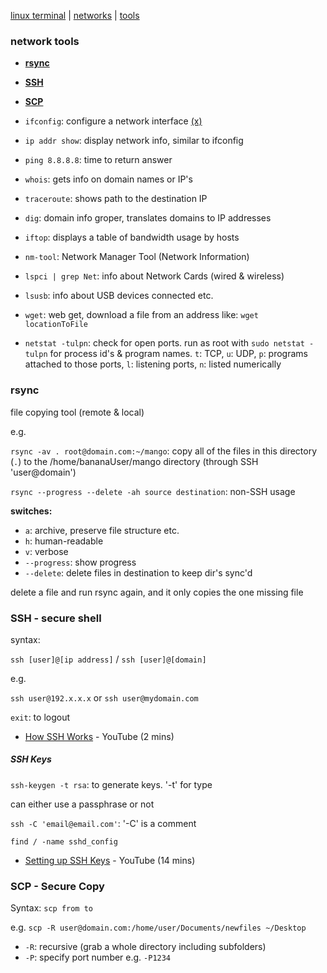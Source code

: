 [linux terminal](linuxTerminal.md) | [networks](../networks.index.md) | [tools](../tools.md)

### network tools
- **[rsync](#rsync)**
- **[SSH](#ssh---secure-shell)**
- **[SCP](#scp)**


- `ifconfig`: configure a network interface [(x)](http://net-tools.sourceforge.net/man/ifconfig.8.html)
- `ip addr show`: display network info, similar to ifconfig
- `ping 8.8.8.8`: time to return answer
- `whois`: gets info on domain names or IP's
- `traceroute`: shows path to the destination IP
- `dig`: domain info groper, translates domains to IP addresses
- `iftop`: displays a table of bandwidth usage by hosts
- `nm-tool`: Network Manager Tool (Network Information)
- `lspci | grep Net`: info about Network Cards (wired & wireless)
- `lsusb`: info about USB devices connected etc.
- `wget`: web get, download a file from an address like: `wget locationToFile`
- `netstat -tulpn`: check for open ports. run as root with `sudo netstat -tulpn` for process id's & program names. `t`: TCP, `u`: UDP, `p`: programs attached to those ports, `l`: listening ports, `n`: listed numerically

### rsync
file copying tool (remote & local)

e.g.

`rsync -av . root@domain.com:~/mango`: copy all of the files in this directory (`.`) to the /home/bananaUser/mango directory (through SSH 'user@domain')

`rsync --progress --delete -ah source destination`: non-SSH usage

**switches:**
- `a`: archive, preserve file structure etc.
- `h`: human-readable
- `v`: verbose
- `--progress`: show progress
- `--delete`: delete files in destination to keep dir's sync'd

delete a file and run rsync again, and it only copies the one missing file

### SSH - secure shell

syntax:

`ssh [user]@[ip address]` / `ssh [user]@[domain]`

e.g.

`ssh user@192.x.x.x` or `ssh user@mydomain.com`

`exit`: to logout

- [How SSH Works](https://www.youtube.com/watch?v=zlv9dI-9g1U) - YouTube (2 mins)

##### SSH Keys
`ssh-keygen -t rsa`: to generate keys. '-t' for type

can either use a passphrase or not

`ssh -C 'email@email.com'`: '-C' is a comment

`find / -name sshd_config`

- [Setting up SSH Keys](https://www.youtube.com/watch?v=-J9wUW5NhOQ) - YouTube (14 mins)

### SCP - Secure Copy
Syntax: `scp from to`

e.g. `scp -R user@domain.com:/home/user/Documents/newfiles ~/Desktop`

- `-R`: recursive (grab a whole directory including subfolders)
- `-P`: specify port number e.g. `-P1234`

<!-- --- -->

<!-- See also  -->
